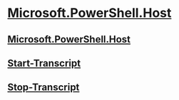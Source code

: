 #  [Microsoft.PowerShell.Host]()
##  [Microsoft.PowerShell.Host](Microsoft.PowerShell.Host.md)
##  [Start-Transcript](Start-Transcript.md)
##  [Stop-Transcript](Stop-Transcript.md)

